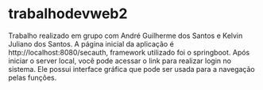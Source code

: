 # trabalhodevweb2
Trabalho realizado em grupo com André Guilherme dos Santos e Kelvin Juliano dos Santos.
A página inicial da aplicação é http://localhost:8080/secauth, framework utilizado foi o springboot. Após iniciar o server local, você pode acessar o link para realizar login no sistema. Ele possui interface gráfica que pode ser usada para a navegação pelas funções.
